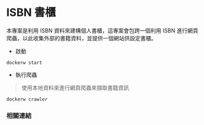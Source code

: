 # ISBN 書櫃

本專案是利用 ISBN 資料來建構個人書櫃，這專案會包跨一個利用 ISBN 進行網頁爬蟲，以此收集外部的書籍資料，並提供一個網站供設定書櫃。

+ 啟動

```
dockerw start
```

+ 執行爬蟲
> 使用本地資料來進行網頁爬蟲來擷取書籍資訊

```
dockerw crawler
```

### 相關連結
